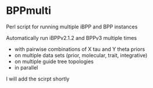 # BPPmulti
Perl script for running multiple iBPP and BPP instances

Automatically run iBPPv2.1.2 and BPPv3 multiple times
- with pairwise combinations of X tau and Y theta priors
- on multiple data sets (prior, molecular, trait, integrative)
- on multiple guide tree topologies
- in parallel


I will add the scirpt shortly
